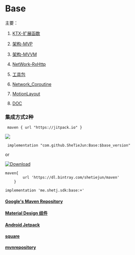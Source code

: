 # Base
主要：
1. [KTX-扩展函数](base/src/main/java/me/shetj/base/ktx)

2. [架构-MVP](base/src/main/java/me/shetj/base/mvp)

3. [架构-MVVM](base/src/main/java/me/shetj/base/mvvm)

4. [NetWork-RxHttp](base/src/main/java/me/shetj/base/network)

5. [工具包](base/src/main/java/me/shetj/base/tools)

6. [Network_Coroutine](base/src/main/java/me/shetj/base/network_coroutine)

7. [MotionLayout](base/src/main/java/me/shetj/base/anim/motion)

8. [DOC](doc)

   
###  集成方式2种

```
 maven { url "https://jitpack.io" }
```
[![](https://jitpack.io/v/SheTieJun/Base.svg)](https://jitpack.io/#SheTieJun/Base)
```
 implementation "com.github.SheTieJun:Base:$base_version"
```

or

[![Download](https://api.bintray.com/packages/shetiejun/maven/base/images/download.svg)](https://bintray.com/shetiejun/maven/base/_latestVersion)

```
maven{
        url 'https://dl.bintray.com/shetiejun/maven'
    }
```

```
implementation 'me.shetj.sdk:base:+'
```

#### [Google's Maven Repository ]( https://dl.google.com/dl/android/maven2/index.html)

#### [Material Design 组件](https://material.io/develop/android/)

#### [Android Jetpack](https://developer.android.google.cn/jetpack/)

#### [square](https://square.github.io/)

#### [mvnrepository](https://mvnrepository.com/)
